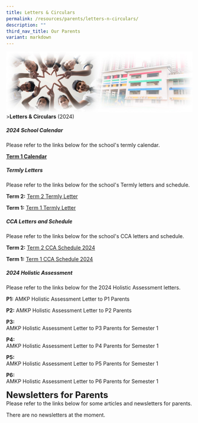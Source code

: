 ```yaml
---
title: Letters & Circulars
permalink: /resources/parents/letters-n-circulars/
description: ""
third_nav_title: Our Parents
variant: markdown
---
```

![Sub-banner](/images/sub%20banner.jpg)
&gt;**Letters &amp; Circulars** (2024)

##### 2024 School Calendar

Please refer to the links below for the school's termly calendar.

**[Term 1 Calendar](https://docs.google.com/spreadsheets/d/1wcosTNFMpRsHYkQ1QU51pa_sbMkzHa_w/edit#gid=1308896896)**


##### Termly Letters

Please refer to the links below for the school's Termly letters and schedule.

**Term 2:** [Term 2 Termly Letter](/files/Letters%20and%20Circulars/2024%20Termly%20Letter/AMKP_SCH_24_011_AMKP_Term2_letter.pdf)

**Term 1:** [Term 1 Termly Letter](/files/Letters%20and%20Circulars/2024%20Termly%20Letter/AMKP_SCH_24_001_AMKP_Term1_letter.pdf)



##### CCA Letters and Schedule

Please refer to the links below for the school's CCA letters and schedule.


**Term 2:** [Term 2 CCA Schedule 2024](/files/Letters%20and%20Circulars/2024%20Termly%20Letter/AMKP_NC_24_037_Term2_CCA_Schedule.pdf)

**Term 1:** [Term 1 CCA Schedule 2024](/files/Letters%20and%20Circulars/2024%20Termly%20Letter/AMKP_NC_24_006_Term1_CCA_Schedule.pdf)

##### 2024 Holistic Assessment

Please refer to the links below for the 2024 Holistic Assessment letters.

**P1:** AMKP Holistic Assessment Letter to P1 Parents

**P2:** AMKP Holistic Assessment Letter to P2 Parents

**P3:** 
<br>AMKP Holistic Assessment Letter to P3 Parents for Semester 1

**P4:**
<br>AMKP Holistic Assessment Letter to P4 Parents for Semester 1

**P5:**
<br>AMKP Holistic Assessment Letter to P5 Parents for Semester 1

**P6:**
<br>AMKP Holistic Assessment Letter to P6 Parents for Semester 1

**<font size="5">Newsletters for Parents</font>** <br>
Please refer to the links below for some articles and newsletters for parents.

There are no newsletters at the moment.